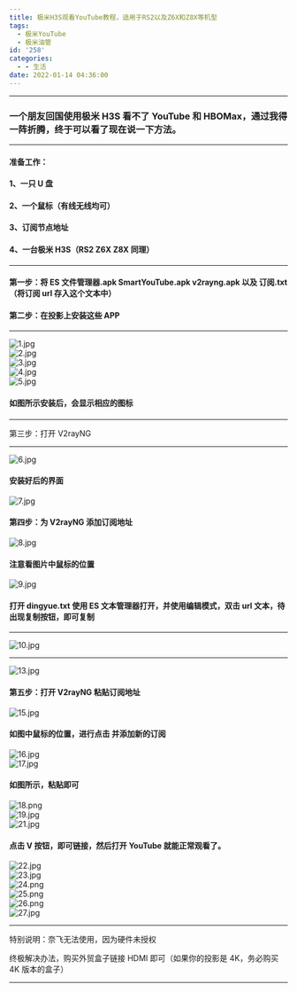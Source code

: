 ```yaml
---
title: 极米H3S观看YouTube教程，适用于RS2以及Z6X和Z8X等机型
tags:
  - 极米YouTube
  - 极米油管
id: '258'
categories:
  - - 生活
date: 2022-01-14 04:36:00
---
```


* * *

### ****一个朋友回国使用极米 H3S 看不了 YouTube 和 HBO­Max，通过我得一阵折腾，终于可以看了现在说一下方法。****

* * *

#### 准备工作： 

#### 1、一只 U 盘

#### 2、一个鼠标（有线无线均可）

#### 3、订阅节点地址

#### 4、一台极米 H3S（RS2 Z6X Z8X 同理）

* * *

#### 第一步：将 ES 文件管理器.apk Smar­tY­ouTube.apk v2rayng.apk 以及 订阅.txt（将订阅 url 存入这个文本中）

#### 第二步：在投影上安装这些 APP

  

* * *

  

![1.jpg](https://cdn.jsdelivr.net/gh/Contribuv/public@latest/usr/uploads/2022/01/458091334.jpg#vwid=1920&vhei=1080 "1.jpg")  
![2.jpg](https://cdn.jsdelivr.net/gh/Contribuv/public@latest/usr/uploads/2022/01/3214178081.jpg#vwid=1920&vhei=1080 "2.jpg")  
![3.jpg](https://cdn.jsdelivr.net/gh/Contribuv/public@latest/usr/uploads/2022/01/1806422623.jpg#vwid=1920&vhei=1080 "3.jpg")  
![4.jpg](https://cdn.jsdelivr.net/gh/Contribuv/public@latest/usr/uploads/2022/01/1569006492.jpg#vwid=1920&vhei=1080 "4.jpg")  
![5.jpg](https://cdn.jsdelivr.net/gh/Contribuv/public@latest/usr/uploads/2022/01/273481579.jpg#vwid=1920&vhei=1080 "5.jpg")  

#### 如图所示安装后，会显示相应的图标

#### 

* * *

  
第三步：打开 V2rayNG

* * *

![6.jpg](https://cdn.jsdelivr.net/gh/Contribuv/public@latest/usr/uploads/2022/01/3081778366.jpg#vwid=1920&vhei=1080 "6.jpg")  

  

#### 安装好后的界面

  

![7.jpg](https://cdn.jsdelivr.net/gh/Contribuv/public@latest/usr/uploads/2022/01/1578543293.jpg#vwid=1920&vhei=1080 "7.jpg")  

####   

#### 第四步：为 V2rayNG 添加订阅地址

  

![8.jpg](https://cdn.jsdelivr.net/gh/Contribuv/public@latest/usr/uploads/2022/01/1616163898.jpg#vwid=1920&vhei=1080 "8.jpg")  

  

#### 注意看图片中鼠标的位置

  

![9.jpg](https://cdn.jsdelivr.net/gh/Contribuv/public@latest/usr/uploads/2022/01/2227700830.jpg#vwid=1920&vhei=1080 "9.jpg")  

####   

#### 打开 dingyue.txt 使用 ES 文本管理器打开，并使用编辑模式，双击 url 文本，待出现复制按钮，即可复制

  

  

* * *

  

![10.jpg](https://cdn.jsdelivr.net/gh/Contribuv/public@latest/usr/uploads/2022/01/2623325206.jpg#vwid=1920&vhei=1080 "10.jpg")  

* * *

  
![13.jpg](https://cdn.jsdelivr.net/gh/Contribuv/public@latest/usr/uploads/2022/01/664121005.png#vwid=1920&vhei=1080 "13.jpg")  

####   

#### 第五步：打开 V2rayNG 粘贴订阅地址

  

![15.jpg](https://cdn.jsdelivr.net/gh/Contribuv/public@latest/usr/uploads/2022/01/897809877.jpg#vwid=1920&vhei=1080 "15.jpg")  

####   

#### 如图中鼠标的位置，进行点击 并添加新的订阅

  

![16.jpg](https://cdn.jsdelivr.net/gh/Contribuv/public@latest/usr/uploads/2022/01/3849699360.jpg#vwid=1920&vhei=1080 "16.jpg")  
![17.jpg](https://cdn.jsdelivr.net/gh/Contribuv/public@latest/usr/uploads/2022/01/1821002912.jpg#vwid=1920&vhei=1080 "17.jpg")  

####   

#### 如图所示，粘贴即可

  

![18.png](https://cdn.jsdelivr.net/gh/Contribuv/public@latest/usr/uploads/2022/01/1302952351.png#vwid=1920&vhei=1080 "18.png")  
![19.jpg](https://cdn.jsdelivr.net/gh/Contribuv/public@latest/usr/uploads/2022/01/803900754.jpg#vwid=1920&vhei=1080 "19.jpg")  
![21.jpg](https://cdn.jsdelivr.net/gh/Contribuv/public@latest/usr/uploads/2022/01/276676278.jpg#vwid=1920&vhei=1080 "21.jpg")  

  

#### 点击 V 按钮，即可链接，然后打开 YouTube 就能正常观看了。

  

![22.jpg](https://cdn.jsdelivr.net/gh/Contribuv/public@latest/usr/uploads/2022/01/148176474.jpg#vwid=1920&vhei=1080 "22.jpg")  
![23.jpg](https://cdn.jsdelivr.net/gh/Contribuv/public@latest/usr/uploads/2022/01/3749563771.jpg#vwid=1920&vhei=1080 "23.jpg")  
![24.png](https://cdn.jsdelivr.net/gh/Contribuv/public@latest/usr/uploads/2022/01/1099051365.png#vwid=1920&vhei=1080 "24.png")  
![25.png](https://cdn.jsdelivr.net/gh/Contribuv/public@latest/usr/uploads/2022/01/3868084686.png#vwid=1920&vhei=1080 "25.png")  
![26.png](https://cdn.jsdelivr.net/gh/Contribuv/public@latest/usr/uploads/2022/01/3233457848.png#vwid=1920&vhei=1080 "26.png")  
![27.jpg](https://cdn.jsdelivr.net/gh/Contribuv/public@latest/usr/uploads/2022/01/2907284039.jpg#vwid=1920&vhei=1080 "27.jpg")  

  

  

* * *

  

特别说明：奈飞无法使用，因为硬件未授权

终极解决办法，购买外贸盒子链接 HDMI 即可（如果你的投影是 4K，务必购买 4K 版本的盒子）

  

* * *